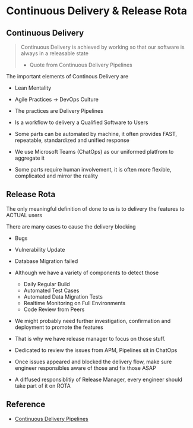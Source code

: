 # Continuous Delivery & Release Rota

## Continuous Delivery
> Continuous Delivery is achieved by working so that our software is always in a releasable state
> - Quote from Continuous Delivery Pipelines

The important elements of Continous Delivery are
- Lean Mentality
- Agile Practices
-> DevOps Culture

- The practices are Delivery Pipelines
- Is a workflow to delivery a Qualified Software to Users
- Some parts can be automated by machine, it often provides FAST, repeatable, standardized and unified response
- We use Microsoft Teams (ChatOps) as our uniformed platfrom to aggregate it
- Some parts require human involvement, it is often more flexible, complicated and mirror the reality

## Release Rota

The only meaningful definition of done to us is to delivery the features to ACTUAL users

There are many cases to cause the delivery blocking
- Bugs
- Vulnerability Update
- Database Migration failed

- Although we have a variety of components to detect those
    - Daily Regular Build
    - Automated Test Cases
    - Automated Data Migration Tests
    - Realtime Monitoring on Full Environments
    - Code Review from Peers
- We might probably need further investigation, confirmation and deployment to promote the features
- That is why we have release manager to focus on those stuff.

- Dedicated to review the issues from APM, Pipelines sit in ChatOps
- Once issues appeared and blocked the delivery flow, make sure engineer responsibles aware of those and fix those ASAP
- A diffused responsiblitiy of Release Manager, every engineer should take part of it on ROTA

## Reference
- [Continuous Delivery Pipelines](https://leanpub.com/cd-pipelines "https://leanpub.com/cd-pipelines")

